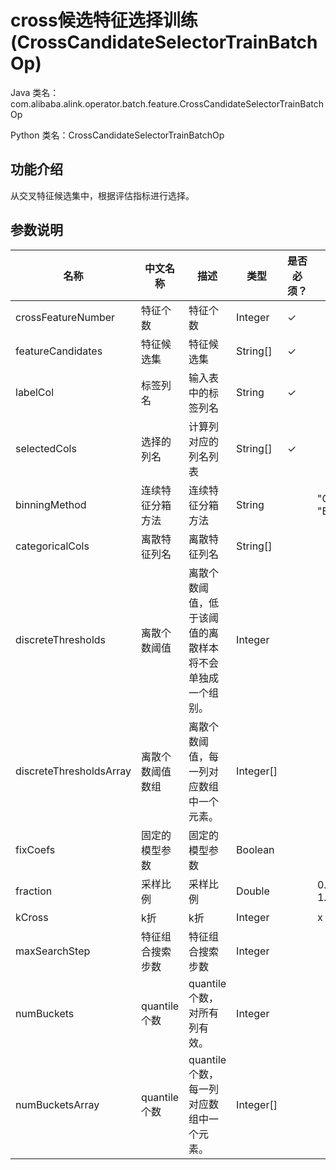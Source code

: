 # cross候选特征选择训练 (CrossCandidateSelectorTrainBatchOp)
Java 类名：com.alibaba.alink.operator.batch.feature.CrossCandidateSelectorTrainBatchOp

Python 类名：CrossCandidateSelectorTrainBatchOp


## 功能介绍

从交叉特征候选集中，根据评估指标进行选择。

## 参数说明


| 名称 | 中文名称 | 描述 | 类型 | 是否必须？ | 取值范围 | 默认值 |
| --- | --- | --- | --- | --- | --- | --- |
| crossFeatureNumber | 特征个数 | 特征个数 | Integer | ✓ |  |  |
| featureCandidates | 特征候选集 | 特征候选集 | String[] | ✓ |  |  |
| labelCol | 标签列名 | 输入表中的标签列名 | String | ✓ |  |  |
| selectedCols | 选择的列名 | 计算列对应的列名列表 | String[] | ✓ |  |  |
| binningMethod | 连续特征分箱方法 | 连续特征分箱方法 | String |  | "QUANTILE", "BUCKET" | "QUANTILE" |
| categoricalCols | 离散特征列名 | 离散特征列名 | String[] |  |  |  |
| discreteThresholds | 离散个数阈值 | 离散个数阈值，低于该阈值的离散样本将不会单独成一个组别。 | Integer |  |  | -2147483648 |
| discreteThresholdsArray | 离散个数阈值数组 | 离散个数阈值，每一列对应数组中一个元素。 | Integer[] |  |  | null |
| fixCoefs | 固定的模型参数 | 固定的模型参数 | Boolean |  |  | false |
| fraction | 采样比例 | 采样比例 | Double |  | 0.0 <= x <= 1.0 | 0.8 |
| kCross | k折 | k折 | Integer |  | x >= 1 | 1 |
| maxSearchStep | 特征组合搜索步数 | 特征组合搜索步数 | Integer |  |  | 2 |
| numBuckets | quantile个数 | quantile个数，对所有列有效。 | Integer |  |  | 2 |
| numBucketsArray | quantile个数 | quantile个数，每一列对应数组中一个元素。 | Integer[] |  |  | null |

